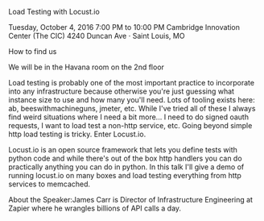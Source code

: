 Load Testing with Locust.io

Tuesday, October 4, 2016
7:00 PM to 10:00 PM
Cambridge Innovation Center (The CIC)
4240 Duncan Ave · Saint Louis, MO

How to find us

We will be in the Havana room on the 2nd floor

Load testing is probably one of the most important practice to incorporate into any infrastructure because otherwise you're just guessing what instance size to use and how many you'll need. Lots of tooling exists here: ab, beeswithmachineguns, jmeter, etc. While I've tried all of these I always find weird situations where I need a bit more... I need to do signed oauth requests, I want to load test a non-http service, etc. Going beyond simple http load testing is tricky. Enter Locust.io.

Locust.io is an open source framework that lets you define tests with python code and while there's out of the box http handlers you can do practically anything you can do in python. In this talk I'll give a demo of running locust.io on many boxes and load testing everything from http services to memcached.

About the Speaker:James Carr is Director of Infrastructure Engineering at Zapier where he wrangles billions of API calls a day.
